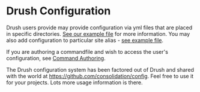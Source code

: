 Drush Configuration
===================

Drush users provide may provide configuration via yml files that are placed in specific directories. [See our example file](https://raw.githubusercontent.com/drush-ops/drush/master/examples/example.drush.yml) for more information. You may also add configuration to particular site alias - [see example file](https://raw.githubusercontent.com/drush-ops/drush/master/examples/example.site.yml). 

If you are authoring a commandfile and wish to access the user's configuration, see [Command Authoring](commands.md).

The Drush configuration system has been factored out of Drush and shared with the world at https://github.com/consolidation/config. Feel free to use it for your projects. Lots more usage information is there.


